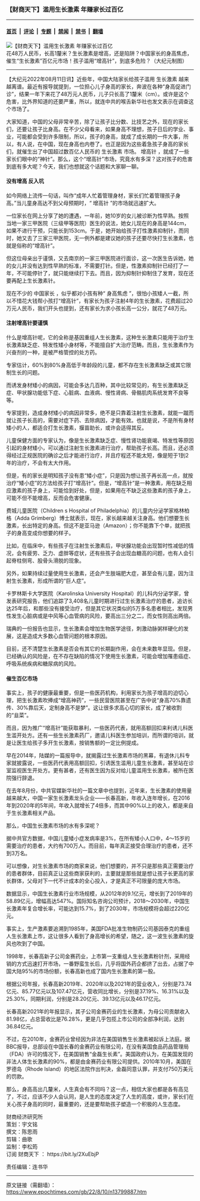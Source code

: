 ### 【财商天下】滥用生长激素 年赚家长过百亿

---

#### [首页](../../../..?n13799887) &nbsp;|&nbsp; [评论](../../../../../epoch-comment?n13799887) &nbsp;|&nbsp; [专题](../../../../../epoch-special?n13799887) &nbsp;|&nbsp; [禁闻](../../../../../epoch-news?n13799887) &nbsp;|&nbsp; [禁书](../../../../../books?n13799887) &nbsp;|&nbsp; [翻墙](https://github.com/gfw-breaker/nogfw/blob/master/README.md?n13799887)


<div><img alt="【财商天下】滥用生长激素 年赚家长过百亿" class="attachment-djy_600_400 size-djy_600_400 wp-post-image" src="https://i.epochtimes.com/assets/uploads/2022/08/id13799894-0810_1200x8003-600x400.jpg"/>
<div class="caption">
 花48万人民币，长高1釐米？生长激素是增高，还是陷阱？中国家长的身高焦虑，催生“生长激素”百亿元市场！孩子滥用“增高针”，到底多危险？（大纪元制图）
</div></div><hr/><div class="post_content" id="artbody" itemprop="articleBody">
 <!-- article content begin -->
 <p>
  【大纪元2022年08月11日讯】近些年，中国大陆家长给孩子滥用
  <ok href="https://www.epochtimes.com/gb/tag/%E7%94%9F%E9%95%BF%E6%BF%80%E7%B4%A0.html">
   生长激素
  </ok>
  越来越离谱。最近有报导就提到，一位担心儿子身高的家长，奔波在各种“身高促进门诊”，结果一年下来花了48万元人民币，儿子只长高了1釐米（cm）。或许是这个危害，比外界知道的还要严重，所以，就连中共的喉舌新华社也发文表示在调查这个市场了。
 </p>
 <p>
  大家知道，中国的父母非常辛苦，除了让孩子比分数、比技艺之外，现在的家长们，还要让孩子比身高。在不少父母看来，如果身高不理想，孩子日后的学业、事业，可能都会受到许多限制，所以，孩子的身高，就成了成长期的一件大事，所以，有人说，在中国，现在身高也内卷了。也正是因为这些着急孩子身高的家长们，就催生出了中国超过数百亿人民币的
  <ok href="https://www.epochtimes.com/gb/tag/%E7%94%9F%E9%95%BF%E6%BF%80%E7%B4%A0.html">
   生长激素
  </ok>
  市场。
  <ok href="https://www.epochtimes.com/gb/tag/%E5%A2%9E%E9%AB%98%E9%92%88.html">
   增高针
  </ok>
  ，就成了一些家长们眼中的“神针”。那么，这个“增高针”市场，究竟水有多深？这对孩子的危害到底有多大呢？今天，我们也想就这个话题和大家聊一聊。
 </p>
 <p>
 </p>
 <h4>
  没有增高 反入坑
 </h4>
 <p>
  如今网络上流传一句话，叫作“成年人忙着管理身材，家长们忙着管理孩子身高。”当儿童身高达不到父母预期时，“
  <ok href="https://www.epochtimes.com/gb/tag/%E5%A2%9E%E9%AB%98%E9%92%88.html">
   增高针
  </ok>
  ”的市场就迅速扩大。
 </p>
 <p>
  一位家长在网上分享了她的遭遇，一年前，她10岁的女儿被诊断为性早熟。按照当地一家三甲医院（三级甲等医院）医生的说法，她女儿现在的身高是144cm，如果不进行干预，只能长到153cm。于是，她开始给孩子打性激素抑制针，而同时，她又去了三家三甲医院，无一例外都是建议她的孩子还要尽快打生长激素，也就是俗称的“增高针”。
 </p>
 <p>
  但这位母亲出于谨慎，又去南京的一家三甲医院进行面诊，这一次医生告诉她，她的女儿并没有达到性早熟的标准，不需要打针。但是，性激素抑制针已经打了一年，不可能停针了，就只能继续打下去。而且，因为抑制针抑制住了发育，现在还要再配上生长激素针。
 </p>
 <p>
  现在不少的
  <ok href="https://www.epochtimes.com/gb/tag/%E4%B8%AD%E5%9B%BD%E5%AE%B6%E9%95%BF.html">
   中国家长
  </ok>
  ，似乎都对小孩有种“
  <ok href="https://www.epochtimes.com/gb/tag/%E8%BA%AB%E9%AB%98%E7%84%A6%E8%99%91.html">
   身高焦虑
  </ok>
  ”，很怕小孩矮人一截，所以不惜花大钱帮小孩打“增高针”，有家长为孩子注射4年的生长激素，花费超过20万元人民币，我们开头也提到，还有家长为求小孩长高一公分，就花了48万元。
 </p>
 <h4>
  注射增高针要谨慎
 </h4>
 <p>
  什么是增高针呢，它的全称是基因重组人生长激素，这种生长激素只能用于治疗生长激素缺乏症、特发性矮小身材等，不能擅自扩大治疗范畴。而且，生长激素作为兴奋剂的一种，是被严格管控的处方药。
 </p>
 <p>
  专家估计，60%到80%身高低于年龄段的儿童，都不存在生长激素缺乏或其它限制生长的问题。
 </p>
 <p>
  而诱发身材矮小的病因，可能会多达几百种，其中比较常见的，有生长激素缺乏症、甲状腺功能低下症、心脏病、血液病、慢性肾病、骨骼肌肉系统发育不良等等。
 </p>
 <p>
  专家提到，造成身材矮小的病因非常多，绝不是只靠着注射生长激素，就能一蹴而就让孩子长高的，需要对症下药、去除病因，才能有效。也就是说，不是所有身材矮小的人，都适合打生长激素，揠苗助长，或许会适得其反。
 </p>
 <p>
  儿童保健方面的专家认为，像是生长激素缺乏症、慢性肾功能衰竭、特发性等原因引起的身材矮小，可以通过注射生长激素进行治疗，帮助孩子长高。而且，还必须得经过正规医院的确诊之后才能进行治疗，并且疗程还不能太短，像是短于1到2年的治疗，不会有太大作用。
 </p>
 <p>
  但是，有的家长是明知孩子没有患“矮小症”，只是因为想让孩子再长高一点，就按治疗“矮小症”的方法给孩子打“增高针”。但是，“增高针”是一种激素，用在缺乏相应激素的孩子身上，可能恰到好处，但是，如果用在不缺乏这些激素的孩子身上，可能不但不能增高，反而会危害健康。
 </p>
 <p>
  费城儿童医院（Children s Hospital of Philadelphia）的儿童内分泌学家格林柏格（Adda Grimberg）博士就表示，现在，家长越来越关注身高。他们想要生长激素，长出特定的身高。但这不是亚马逊（Amazon）；你不能靠下个单，就把孩子的身高变成你想要的样子。
 </p>
 <p>
  比如，在临床中，有些孩子在注射生长激素后，甲状腺功能会出现暂时性减低的情况，会有疲劳、乏力、虚胖等症状，还有些孩子会出现血糖高的问题，也有人会引起脊柱侧弯、股骨头滑脱的现象。
 </p>
 <p>
  另外，如果持续过量使用生长激素，还会产生肢端肥大症，甚至会有儿童，因为注射生长激素，形成所谓的“巨人症”。
 </p>
 <p>
  卡罗林斯卡大学医院（Karolinska University Hospital）的儿科内分泌学家，曾发表研究报告，他们追踪了3,408名儿童时期进行过生长激素治疗的患者，追访长达25年后，和那些没有接受治疗，但是其它状况类似的5万多名患者相比，发现男性发生心脏病或是中风等心血管病的风险，要高出三分之二，而女性则高出两倍。
 </p>
 <p>
  瑞典的一份报告也显示，生长激素会增加生物医学途径，刺激动脉粥样硬化的发展，这是造成大多数心血管问题的根本原因。
 </p>
 <p>
  目前，还不清楚生长激素是否会有其它的长期副作用，会在未来数年显现。但是，已经确认的风险是，在不存在缺陷的情况下使用生长激素，可能会增加罹患癌症、呼吸系统疾病和糖尿病的风险。
 </p>
 <h4>
  催生百亿市场
 </h4>
 <p>
  事实上，孩子的健康最重要，但是一些医药机构，利用家长为孩子增高的迫切心理，把生长激素吹捧成“增高神药”，一些民营医院甚至在广告中说“身高70%靠遗传、30%靠后天，定制身高不是梦”。这让很多求高心切的家长，成了被收割的“韭菜”。
 </p>
 <p>
  而且，因为推广“增高针”能获取暴利，一些医药代表，就用高额回扣来利诱儿科医生滥开处方。还有一些生长激素药厂，邀请儿科医生参加培训，而所谓的培训，就是让医生给孩子多开生长激素，按销售额的一定比例提成。
 </p>
 <p>
  早在2014年，陆媒的一篇报导中，就揭露过生长激素市场的黑幕，有退休儿科专家就披露说，一些医药代表用高额回扣，引诱医生滥用儿童生长激素，甚至站在诊室监视医生开处方。更有甚者，还有医生因为反对给儿童滥用生长激素，被所在医院强行辞退。
 </p>
 <p>
  在去年8月份，中共官媒新华社的一篇文章中也提到，近年来，生长激素的使用量越来越大，中国一家生长激素龙头企业——长春高新，年收入连年增长，在2016年到2020年的5年间，年收入就增长了4倍多，而其中90%以上的收入，都是来自于生长激素相关产品。
 </p>
 <p>
  那么，中国生长激素市场的水有多深呢？
 </p>
 <p>
  据中共官方数据，中国儿童矮小症发病率是3%，在所有矮小人口中，4～15岁的需要治疗的患者，大约有700万人。而目前，每年真正接受合理治疗的患者，还不到3万名。
 </p>
 <p>
  可以想像，对生长激素市场的商家来说，他们想要的，并不只是那些真正需要治疗的患者群体，目前真正让这些商家获利的，主要就是那些就是想让孩子长更高的家长群体，父母对下一代不计成本的全心投入，才是真正不可限量的庞大市场。
 </p>
 <p>
  数据显示，中国生长激素行业市场规模，从2012年的9.1亿元，增长到了2019年的58.89亿元，增幅高达547%。国际知名咨询公司预计，2018～2030年，中国生长激素年复合增长率，可能达到15.7%，到了2030年，市场规模将会超过220亿元。
 </p>
 <p>
  事实上，生产激素要追溯到1985年，美国FDA批准生物制药公司基因泰克的重组人生长激素上市，这让很多人看到了身高增长的希望，随之，这一波生长激素的旋风也吹到了中国。
 </p>
 <p>
  1998年，长春高新子公司金赛药业，上市第一支重组人生长激素粉针剂，采用经销的方式迅速打开市场，一番野蛮生长后，几乎将国外药企都挤了出去，占据了中国大陆95%的市场份额，长春高新也成了国内生长激素的第一股。
 </p>
 <p>
  根据公司年报，长春高新2019年、2020年以及2021年的营业收入，分别是73.74亿元、85.77亿元以及107.47亿元，营收同比增长，分别是37.19%、16.31%以及25.30%，同期利润，分别是28.20亿元、39.13亿元以及46.17亿元。
 </p>
 <p>
  长春高新2021年的年报显示，其子公司金赛药业的生长激素，为母公司贡献收入81.98亿，占总营收比是76.28%，更是几乎包揽上市公司的全部净利润，达到36.84亿元。
 </p>
 <p>
  不过，在2010年，金赛药业曾经因为非法在美国销售生长激素被起诉上法庭。据BBC报导，总部设在中国长春的金赛药业有限公司，在没有美国食品药品管理局（FDA）许可的情况下，在美国销售“金磊生长素”。美国政府认为，在美国发现的非法人体生长激素的90%，都是由金赛药业有限公司提供。2010年10月，美国在罗德岛（Rhode Island）的地区法院作出判决，金磊同意认罪，并支付750万美元的罚款。
 </p>
 <p>
  那么，身高高出几釐米，人生真会有不同吗？这一点，相信大家也都是各有高见了，不过，应该不少人会认同，是人生的态度决定了人生的高度，或许，家长们在关心孩子身高的同时，最重要的，还是要帮助孩子塑造一个积极的人生态度。
 </p>
 <p>
  财商经济研究所
  <br/>
  策划：宇文铭
  <br/>
  撰文：陈思雨
  <br/>
  剪辑：曲歌
  <br/>
  监制：李松筠
  <br/>
  订阅
  <ok href="https://www.epochtimes.com/gb/tag/%E8%B4%A2%E5%95%86%E5%A4%A9%E4%B8%8B.html">
   财商天下
  </ok>
  ：
  <ok href="https://bit.ly/2XuEbjP">
   https://bit.ly/2XuEbjP
  </ok>
 </p>
 <p>
  责任编辑：连书华
 </p>
 <!-- article content end -->
 <div id="below_article_ad">
 </div>
</div>


---

原文链接（需翻墙）：https://www.epochtimes.com/gb/22/8/10/n13799887.htm